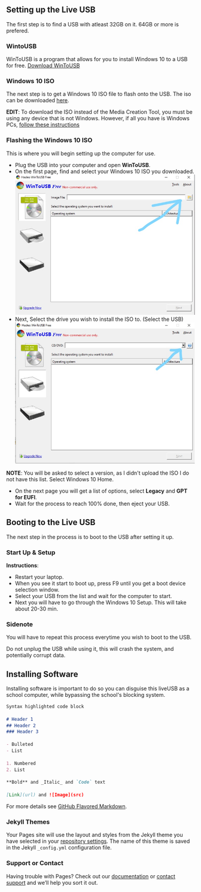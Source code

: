 ## Setting up the Live USB

The first step is to find a USB with atleast 32GB on it. 64GB or more is prefered.

### WintoUSB

WinToUSB is a program that allows for you to install Windows 10 to a USB for free. 
[Download WinToUSB](https://www.easyuefi.com/wintousb/downloads/WinToUSB_Free.exe)

### Windows 10 ISO

The next step is to get a Windows 10 ISO file to flash onto the USB. The iso can be downloaded [here](https://www.microsoft.com/en-us/software-download/windows10).

**EDIT**: To download the ISO instead of the Media Creation Tool, you must be using any device that is not Windows. However, if all you have is Windows PCs, [follow these instructions](https://www.howtogeek.com/427223/how-to-download-a-windows-10-iso-without-the-media-creation-tool/)

### Flashing the Windows 10 ISO

This is where you will begin setting up the computer for use.
- Plug the USB into your computer and open **WinToUSB**. 
- On the first page, find and select your Windows 10 ISO you downloaded.
![Image](https://raw.githubusercontent.com/itzrae1/schoolusb/gh-pages/InkedCapture1_LI.png)
- Next, Select the drive you wish to install the ISO to. (Select the USB)
![Image](https://raw.githubusercontent.com/itzrae1/schoolusb/gh-pages/InkedCapture2_LI.png)

**NOTE**: You will be asked to select a version, as I didn't upload the ISO I do not have this list. Select Windows 10 Home.
- On the next page you will get a list of options, select **Legacy** and **GPT for EUFI**.
- Wait for the process to reach 100% done, then eject your USB.

## Booting to the Live USB

The next step in the process is to boot to the USB after setting it up.

### Start Up & Setup

**Instructions**:
- Restart your laptop.
- When you see it start to boot up, press F9 until you get a boot device selection window.
- Select your USB from the list and wait for the computer to start.
- Next you will have to go through the Windows 10 Setup. This will take about 20-30 min.

### Sidenote

You will have to repeat this process everytime you wish to boot to the USB. 

Do not unplug the USB while using it, this will crash the system, and potentially corrupt data.

## Installing Software

Installing software is important to do so you can disguise this liveUSB as a school computer, while bypassing the school's blocking system.

```markdown
Syntax highlighted code block

# Header 1
## Header 2
### Header 3

- Bulleted
- List

1. Numbered
2. List

**Bold** and _Italic_ and `Code` text

[Link](url) and ![Image](src)
```

For more details see [GitHub Flavored Markdown](https://guides.github.com/features/mastering-markdown/).

### Jekyll Themes

Your Pages site will use the layout and styles from the Jekyll theme you have selected in your [repository settings](https://github.com/itzrae1/schoolusb/settings). The name of this theme is saved in the Jekyll `_config.yml` configuration file.

### Support or Contact

Having trouble with Pages? Check out our [documentation](https://docs.github.com/categories/github-pages-basics/) or [contact support](https://support.github.com/contact) and we’ll help you sort it out.
